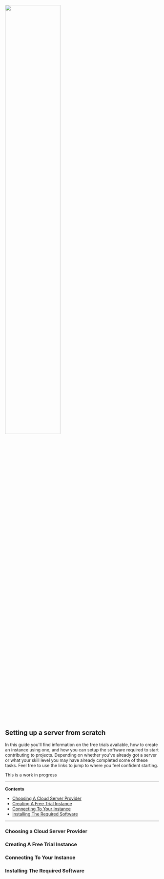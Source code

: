 <img src="https://pasteboard.co/images/HqcBMsm.png/download" width="60%" height="60%">

## Setting up a server from scratch
In this guide you'll find information on the free trials available, how to create an instance using one, and how you can setup the software required to start contributing to projects. Depending on whether you've already got a server or what your skill level you may have already completed some of these tasks. Feel free to use the links to jump to where you feel confident starting.

This is a work in progress

---
**Contents**
* [Choosing A Cloud Server Provider](#choosing-a-cloud-server-provider)
* [Creating A Free Trial Instance](#creating-your-free-trial-instance)
* [Connecting To Your Instance](#conneting-to-your-instance)
* [Installing The Required Software](#installing-the-required-software)
---


### Choosing a Cloud Server Provider

### Creating A Free Trial Instance

### Connecting To Your Instance

### Installing The Required Software
